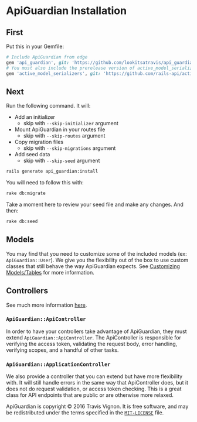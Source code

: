 # ApiGuardian Installation

## First

Put this in your Gemfile:

```rb
# Include ApiGuardian from edge
gem 'api_guardian', git: 'https://github.com/lookitsatravis/api_guardian'
# You must also include the prerelease version of active_model_serializers
gem 'active_model_serializers', git: 'https://github.com/rails-api/active_model_serializers.git'
```

## Next

Run the following command. It will:

* Add an initializer
  * skip with `--skip-initializer` argument
* Mount ApiGuardian in your routes file
  * skip with `--skip-routes` argument
* Copy migration files
  * skip with `--skip-migrations` argument
* Add seed data
  * skip with `--skip-seed` argument

```sh
rails generate api_guardian:install
```

You will need to follow this with:

```sh
rake db:migrate
```

Take a moment here to review your seed file and make any changes. And then:

```sh
rake db:seed
```

## Models

You may find that you need to customize some of the included models (ex: `ApiGuardian::User`).
We give you the flexibility out of the box to use custom classes that still behave
the way ApiGuardian expects. See [Customizing Models/Tables](../configuration/readme.md#customizing-modelstables)
for more information.

## Controllers

See much more information [here](../authorization/readme.md#policies).

### `ApiGuardian::ApiController`

In order to have your controllers take advantage of ApiGuardian, they must extend
`ApiGuardian::ApiController`. The ApiController is responsible for verifying the
access token, validating the request body, error handling, verifying scopes, and
a handful of other tasks.

### `ApiGuardian::ApplicationController`

We also provide a controller that you can extend but have more flexibility with.
It will still handle errors in the same way that ApiController does, but it does
not do request validation, or access token checking. This is a great class for API
endpoints that are public or are otherwise more relaxed.


ApiGuardian is copyright © 2016 Travis Vignon. It is free software, and may be
redistributed under the terms specified in the [`MIT-LICENSE`](https://github.com/lookitsatravis/api_guardian/blob/master/MIT-LICENSE) file.
